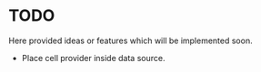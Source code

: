 # TODO

Here provided ideas or features which will be implemented soon.

- Place cell provider inside data source.
